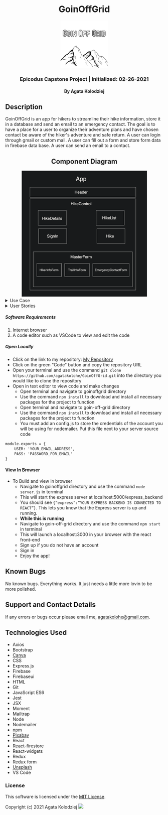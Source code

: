 <div align="center">

# GoinOffGrid

</div>

<div align="center">
<img src="./img/GoinOffGrid.png" width="30%" height="auto" >
</div>
<h3 align="center">Epicodus Capstone Project | Initialized: 02-26-2021</h3>
<h4 align="center"> By Agata Kolodziej</h4>

## Description

GoinOffGrid is an app for hikers to streamline their hike information, store it in a database and send an email to an emergency contact. The goal is to have a place for a user to organize their adventure plans and have chosen contact be aware of the hiker's adventure and safe return. A user can login through gmail or custom mail. A user can fill out a form and store form data in firebase data base. A user can send an email to a contact.

<div align="center">

## Component Diagram

<img src="./img/ComponentDiagram.png" width="400px" height="auto" >

</div>

<details>
<summary>Use Case</summary>

- Users are primarily hikers who are hiking alone. The unspoken rule when solo hiking is to let one person (emergency contact) know where you are going, in case something were to happen (weather change, natural disaster, health complications, getting lost, stranger danger, car trouble). The difficulty is organizing all the important information the hiker should share with their emergency contact. (location, duration, supplies, conditions). This has resulted in missing hikers, stressful encounters and general anxiety of solo hiking of being "off the grid" instead of enjoying the experience of being off grid, of disconnecting from the daily grind and enjoying solitude in nature.

- The product will provide a form for the user to input the hike information they are wanting to share with their emergency contact.

- The product will inform the hiker's emergency contact with the form information submitted via email.

- The product will allow the user to log when they have completed their hike and safely returned.

- The product will inform the hiker's emergency contact that the hiker has completed their hike and safely returned.

- The product will have a countdown for the duration of user's the hike.

- The product will notify the hiker's emergency contact if the hiker has not logged their return and provide instructions to ensure the hiker is safe. (Instruct emergency contact to contact the hiker, contact the authorities if suspected that the hiker may be in danger or missing).

- The product will allow users/contacts to alleviate the stress of solo hiking.

</details>

<details>
  <summary>User Stories</summary>

**Hiker**

- I want to be able to fill out a form with information about myself, my hike, supplies, and emergency contact information
- I want to be able to have an account to log in and log out
- I want to have a secure account to keep my information private
- I want to be able to have my inputted information accessible to my emergency contact
- I want to be able to log my return from the hike
- I want to have my contact notified if I have not logged my completion of the hike

**Contact**

- I want to be able to view my hikers inputted information
- I want to be notified about the start and estimated return time of my hiker's hike
- I want to be notified about my hikers return from hike

</details>

##### Software Requirements

1. Internet browser
2. A code editor such as VSCode to view and edit the code

##### Open Locally

- Click on the link to my repository: [My Repository](https://github.com/agatakolohe/GoinOffGrid.git)
- Click on the green "Code" button and copy the repository URL
- Open your terminal and use the command `git clone https://github.com/agatakolohe/GoinOffGrid.git` into the directory you would like to clone the repository
- Open in text editor to view code and make changes
  - Open terminal and navigate to goinoffgrid directory
  - Use the command `npm install` to download and install all necessary packages for the project to function
  - Open terminal and navigate to goin-off-grid directory
  - Use the command `npm install` to download and install all necessary packages for the project to function
  - You must add an config.js to store the credentials of the account you will be using for nodemailer. Put this file next to your server source code

```
module.exports = {
    USER: 'YOUR_EMAIL_ADDRESS',
    PASS: 'PASSWORD_FOR_EMAIL'
}

```

#### View In Browser

- To Build and view in browser
  - Navigate to goinoffgrid directory and use the command `node server.js` in terminal
  - This will start the express server at localhost:5000/express_backend
  - You should see `{“express”:”YOUR EXPRESS BACKEND IS CONNECTED TO REACT”}`. This lets you know that the Express server is up and running.
  - **While this is running**
  - Navigate to goin-off-grid directory and use the command `npm start` in terminal
  - This will launch a localhost:3000 in your browser with the react front-end
  - Sign up if you do not have an account
  - Sign in
  - Enjoy the app!

## Known Bugs

No known bugs. Everything works. It just needs a little more lovin to be more polished.

## Support and Contact Details

If any errors or bugs occur please email me, <agatakolohe@gmail.com>.

## Technologies Used

- Axios
- Bootstrap
- [Canva](https://www.canva.com/)
- CSS
- Express.js
- Firebase
- Firebaseui
- HTML
- Git
- JavaScript ES6
- Jest
- JSX
- Moment
- Mailtrap
- Node
- Nodemailer
- npm
- [Pixabay](https://pixabay.com/)
- React
- React-firestore
- React-widgets
- Redux
- Redux form
- [Unsplash](https://unsplash.com/)
- VS Code

### License

This software is licensed under the [MIT License](https://choosealicense.com/licenses/mit/).

Copyright (c) 2021 Agata Kolodziej <img src="https://encrypted-tbn0.gstatic.com/images?q=tbn:ANd9GcR8Q_3EVY7j95tTyemJwWxMR7jwvUK7gPe0_w&usqp=CAU" width="2%" height="auto">
